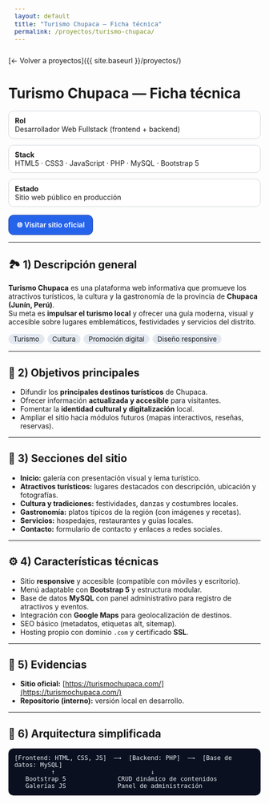 ```yaml
---
layout: default
title: "Turismo Chupaca — Ficha técnica"
permalink: /proyectos/turismo-chupaca/
---
```


<!-- ===== Estilos específicos ===== -->
<style>
  .page-header{
    background-image:
      linear-gradient(rgba(0,0,0,.55), rgba(0,0,0,.55)),
      url("https://i.pinimg.com/736x/b1/36/a3/b136a3dde4ef2a29c7cd45973b1ab2b9.jpg");
    background-size: cover;
    background-position: center;
    color:#fff !important;
  }
  .project-name,.project-tagline{color:#fff !important;}

  .meta{display:grid;grid-template-columns:repeat(auto-fit,minmax(260px,1fr));gap:12px;margin:16px 0}
  .meta>div{border:1px solid #d1d5db;border-radius:10px;padding:10px 12px;background:#fff}
  .badges span{display:inline-block;background:#e2e8f0;border-radius:999px;padding:2px 10px;margin:2px 6px 0 0;font-size:.85rem}

  /* Botón consistente con el ERP */
  .btn{
    display:inline-block;
    padding:10px 16px;
    border-radius:10px;
    background:#2563eb;
    color:#fff !important;
    text-decoration:none;
    font-weight:600;
    border:1px solid #1e40af;
    transition:background .2s ease, transform .2s ease;
  }
  .btn:hover{
    background:#1e40af;
    color:#fff !important;
    transform:translateY(-1px);
  }

  .muted{color:#4b5563}
  pre{
    background:#0b1020;
    color:#e6edf3;
    border-radius:10px;
    padding:12px;
    overflow:auto;
    font-size:.9rem;
  }
</style>

[← Volver a proyectos]({{ site.baseurl }}/proyectos/)

# Turismo Chupaca — Ficha técnica

<div class="meta">
  <div><strong>Rol</strong><br/>Desarrollador Web Fullstack (frontend + backend)</div>
  <div><strong>Stack</strong><br/>HTML5 · CSS3 · JavaScript · PHP · MySQL · Bootstrap 5</div>
  <div><strong>Estado</strong><br/>Sitio web público en producción</div>
</div>

<p>
  <a class="btn" href="https://turismochupaca.com/" target="_blank" rel="noopener">🌐 Visitar sitio oficial</a>
</p>

---

## 🏞️ 1) Descripción general
**Turismo Chupaca** es una plataforma web informativa que promueve los atractivos turísticos, la cultura y la gastronomía de la provincia de **Chupaca (Junín, Perú)**.  
Su meta es **impulsar el turismo local** y ofrecer una guía moderna, visual y accesible sobre lugares emblemáticos, festividades y servicios del distrito.

<div class="badges">
  <span>Turismo</span><span>Cultura</span><span>Promoción digital</span><span>Diseño responsive</span>
</div>

---

## 🎯 2) Objetivos principales
- Difundir los **principales destinos turísticos** de Chupaca.  
- Ofrecer información **actualizada y accesible** para visitantes.  
- Fomentar la **identidad cultural y digitalización** local.  
- Ampliar el sitio hacia módulos futuros (mapas interactivos, reseñas, reservas).

---

## 📂 3) Secciones del sitio
- **Inicio:** galería con presentación visual y lema turístico.  
- **Atractivos turísticos:** lugares destacados con descripción, ubicación y fotografías.  
- **Cultura y tradiciones:** festividades, danzas y costumbres locales.  
- **Gastronomía:** platos típicos de la región (con imágenes y recetas).  
- **Servicios:** hospedajes, restaurantes y guías locales.  
- **Contacto:** formulario de contacto y enlaces a redes sociales.

---

## ⚙️ 4) Características técnicas
- Sitio **responsive** y accesible (compatible con móviles y escritorio).  
- Menú adaptable con **Bootstrap 5** y estructura modular.  
- Base de datos **MySQL** con panel administrativo para registro de atractivos y eventos.  
- Integración con **Google Maps** para geolocalización de destinos.  
- SEO básico (metadatos, etiquetas alt, sitemap).  
- Hosting propio con dominio `.com` y certificado **SSL**.

---

## 📸 5) Evidencias
- **Sitio oficial:** [https://turismochupaca.com/](https://turismochupaca.com/)  
- **Repositorio (interno):** versión local en desarrollo.

---

## 🧱 6) Arquitectura simplificada
```text
[Frontend: HTML, CSS, JS]  —→  [Backend: PHP]  —→  [Base de datos: MySQL]
          ↑                          ↓
   Bootstrap 5              CRUD dinámico de contenidos
   Galerías JS              Panel de administración

